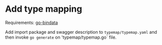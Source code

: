 # Add type mapping

Requirements: [go-bindata](https://github.com/go-bindata/go-bindata)

Add import package and swagger description to `typemap/typemap.yaml` and then invoke `go generate` on 'typemap/typemap.go` file.